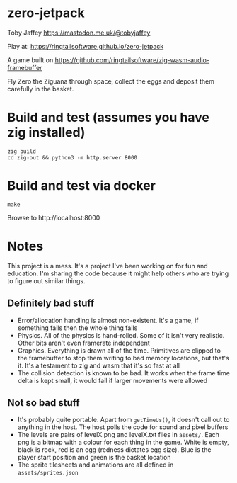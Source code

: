 # zero-jetpack

Toby Jaffey https://mastodon.me.uk/@tobyjaffey

Play at: https://ringtailsoftware.github.io/zero-jetpack

A game built on https://github.com/ringtailsoftware/zig-wasm-audio-framebuffer

Fly Zero the Ziguana through space, collect the eggs and deposit them carefully in the basket.

# Build and test (assumes you have zig installed)

    zig build
    cd zig-out && python3 -m http.server 8000

# Build and test via docker

    make

Browse to http://localhost:8000

# Notes

This project is a mess. It's a project I've been working on for fun and education. I'm sharing the code because it might help others who are trying to figure out similar things.

## Definitely bad stuff

 - Error/allocation handling is almost non-existent. It's a game, if something fails then the whole thing fails
 - Physics. All of the physics is hand-rolled. Some of it isn't very realistic. Other bits aren't even framerate independent
 - Graphics. Everything is drawn all of the time. Primitives are clipped to the framebuffer to stop them writing to bad memory locations, but that's it. It's a testament to zig and wasm that it's so fast at all
 - The collision detection is known to be bad. It works when the frame time delta is kept small, it would fail if larger movements were allowed

## Not so bad stuff

 - It's probably quite portable. Apart from `getTimeUs()`, it doesn't call out to anything in the host. The host polls the code for sound and pixel buffers
 - The levels are pairs of levelX.png and levelX.txt files in `assets/`. Each png is a bitmap with a colour for each thing in the game. White is empty, black is rock, red is an egg (redness dictates egg size). Blue is the player start position and green is the basket location
 - The sprite tilesheets and animations are all defined in `assets/sprites.json`

